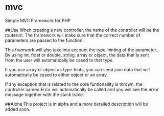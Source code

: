 # mvc
Simple MVC Framework for PHP

##Use
When creating a new controller, the name of the controller will be the route/url. The framework will make sure that the correct number of parameters are passed to the function. 

This framwork will also take into account the type-hinting of the parameter. By using int, float or double, string, array or object, the data that is sent from the user will automatically be cased to that type.

If you use array or object as type-hints, you can send json data that will automatically be cased to either object or an array.

If any exception that is related to the core funtionallity is thrown, the controller named Error will automatically be called and you will see the error message together with the stack trace.

##Alpha
This project is in alpha and a more detailed description will be added soon.
